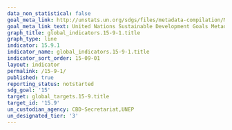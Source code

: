 ```yaml
---
data_non_statistical: false
goal_meta_link: http://unstats.un.org/sdgs/files/metadata-compilation/Metadata-Goal-15.pdf
goal_meta_link_text: United Nations Sustainable Development Goals Metadata (pdf 456kB)
graph_title: global_indicators.15-9-1.title
graph_type: line
indicator: 15.9.1
indicator_name: global_indicators.15-9-1.title
indicator_sort_order: 15-09-01
layout: indicator
permalink: /15-9-1/
published: true
reporting_status: notstarted
sdg_goal: '15'
target: global_targets.15-9.title
target_id: '15.9'
un_custodian_agency: CBD-Secretariat,UNEP
un_designated_tier: '3'
---
```

